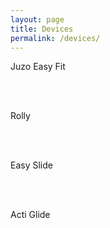 ```yaml
---
layout: page
title: Devices
permalink: /devices/
---
```

<!-- Include the CSS & JS.. (This could be direct from the package or bundled) -->
<link rel="stylesheet" href="./minima/src/lite-yt-embed.css" />

<script src="./minima/src/lite-yt-embed.js"></script>

<!-- Use the element. You may use it before the lite-yt-embed JS is executed. -->

<div>
<p>Juzo Easy Fit</p>
<lite-youtube videoid="lg8L9AltV-E" style="background-image: url('https://i.ytimg.com/vi/lg8L9AltV-E/maxresdefault.jpg');" playlabel="Play: Juzo Easy Fit"></lite-youtube>
</div>
<br>
<br>

<div>
<p>Rolly</p>
<lite-youtube videoid="csXEqOBHgMU" style="background-image: url('https://i.ytimg.com/vi/csXEqOBHgMU/maxresdefault.jpg');" playlabel="Play: Rolly"></lite-youtube>
</div>
<br>
<br>

<div>
<p>Easy Slide</p>
<lite-youtube videoid="77OeZYWBrog" style="background-image: url('https://i.ytimg.com/vi/77OeZYWBrog/maxresdefault.jpg');" playlabel="Play: Easy Slide"></lite-youtube>
</div>
<br>
<br>

<div>
<p>Acti Glide</p>
<lite-youtube videoid="F2ldp-klaBc" style="background-image: url('https://i.ytimg.com/vi/F2ldp-klaBc/maxresdefault.jpg');" playlabel="Play: Acti Glide"></lite-youtube>
</div>
<br>
<br>

